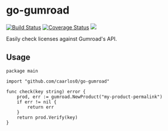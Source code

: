 # go-gumroad

[![Build Status](https://img.shields.io/github/workflow/status/caarlos0/go-gumroad/build?style=for-the-badge)](https://github.com/caarlos0/go-gumroad/actions?workflow=build)
[![Coverage Status](https://img.shields.io/codecov/c/gh/caarlos0/go-gumroad.svg?logo=codecov&style=for-the-badge)](https://codecov.io/gh/caarlos0/go-gumroad)
[![](http://img.shields.io/badge/godoc-reference-5272B4.svg?style=for-the-badge)](https://pkg.go.dev/github.com/caarlos0/go-gumroad)

Easily check licenses against Gumroad's API.

## Usage

```golang
package main

import "github.com/caarlos0/go-gumroad"

func check(key string) error {
	prod, err := gumroad.NewProduct("my-product-permalink")
	if err != nil {
		return err
	}
	return prod.Verify(key)
}
```
